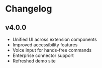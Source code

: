 # Changelog

## v4.0.0
- Unified UI across extension components
- Improved accessibility features
- Voice input for hands-free commands
- Enterprise connector support
- Refreshed demo site
